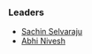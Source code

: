 ### Leaders
* [Sachin Selvaraju](mailto:sachin.selvaraju@owasp.org)
* [Abhi Nivesh](maito:abhi.nivesh@owasp.org)
